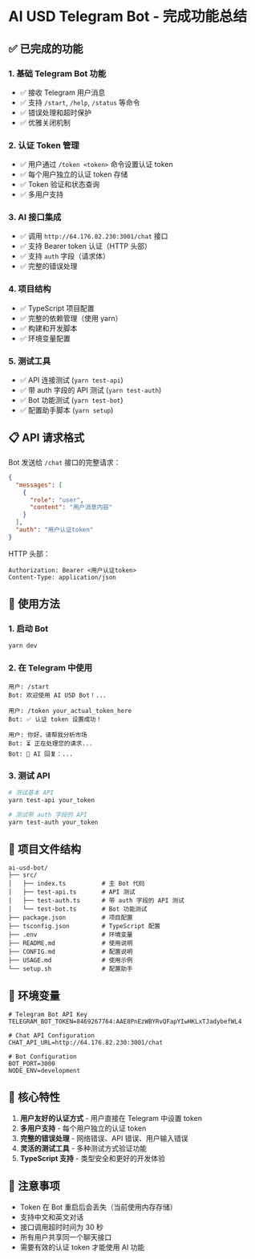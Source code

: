 # AI USD Telegram Bot - 完成功能总结

## ✅ 已完成的功能

### 1. 基础 Telegram Bot 功能
- ✅ 接收 Telegram 用户消息
- ✅ 支持 `/start`, `/help`, `/status` 等命令
- ✅ 错误处理和超时保护
- ✅ 优雅关闭机制

### 2. 认证 Token 管理
- ✅ 用户通过 `/token <token>` 命令设置认证 token
- ✅ 每个用户独立的认证 token 存储
- ✅ Token 验证和状态查询
- ✅ 多用户支持

### 3. AI 接口集成
- ✅ 调用 `http://64.176.82.230:3001/chat` 接口
- ✅ 支持 Bearer token 认证（HTTP 头部）
- ✅ 支持 `auth` 字段（请求体）
- ✅ 完整的错误处理

### 4. 项目结构
- ✅ TypeScript 项目配置
- ✅ 完整的依赖管理（使用 yarn）
- ✅ 构建和开发脚本
- ✅ 环境变量配置

### 5. 测试工具
- ✅ API 连接测试 (`yarn test-api`)
- ✅ 带 auth 字段的 API 测试 (`yarn test-auth`)
- ✅ Bot 功能测试 (`yarn test-bot`)
- ✅ 配置助手脚本 (`yarn setup`)

## 📋 API 请求格式

Bot 发送给 `/chat` 接口的完整请求：

```json
{
  "messages": [
    {
      "role": "user",
      "content": "用户消息内容"
    }
  ],
  "auth": "用户认证token"
}
```

HTTP 头部：
```
Authorization: Bearer <用户认证token>
Content-Type: application/json
```

## 🚀 使用方法

### 1. 启动 Bot
```bash
yarn dev
```

### 2. 在 Telegram 中使用
```
用户: /start
Bot: 欢迎使用 AI USD Bot！...

用户: /token your_actual_token_here
Bot: ✅ 认证 token 设置成功！

用户: 你好，请帮我分析市场
Bot: ⏳ 正在处理您的请求...
Bot: 🤖 AI 回复：...
```

### 3. 测试 API
```bash
# 测试基本 API
yarn test-api your_token

# 测试带 auth 字段的 API
yarn test-auth your_token
```

## 📁 项目文件结构

```
ai-usd-bot/
├── src/
│   ├── index.ts          # 主 Bot 代码
│   ├── test-api.ts       # API 测试
│   ├── test-auth.ts      # 带 auth 字段的 API 测试
│   └── test-bot.ts       # Bot 功能测试
├── package.json          # 项目配置
├── tsconfig.json         # TypeScript 配置
├── .env                  # 环境变量
├── README.md             # 使用说明
├── CONFIG.md             # 配置说明
├── USAGE.md              # 使用示例
└── setup.sh              # 配置助手
```

## 🔧 环境变量

```env
# Telegram Bot API Key
TELEGRAM_BOT_TOKEN=8469267764:AAE8PnEzWBYRvQFapYIwHKLxTJadybefWL4

# Chat API Configuration
CHAT_API_URL=http://64.176.82.230:3001/chat

# Bot Configuration
BOT_PORT=3000
NODE_ENV=development
```

## 🎯 核心特性

1. **用户友好的认证方式** - 用户直接在 Telegram 中设置 token
2. **多用户支持** - 每个用户独立的认证 token
3. **完整的错误处理** - 网络错误、API 错误、用户输入错误
4. **灵活的测试工具** - 多种测试方式验证功能
5. **TypeScript 支持** - 类型安全和更好的开发体验

## 📝 注意事项

- Token 在 Bot 重启后会丢失（当前使用内存存储）
- 支持中文和英文对话
- 接口调用超时时间为 30 秒
- 所有用户共享同一个聊天接口
- 需要有效的认证 token 才能使用 AI 功能
